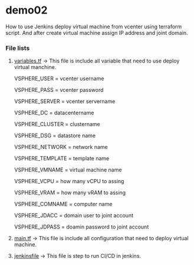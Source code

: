 # demo02
How to use Jenkins deploy virtual machine from vcenter using terraform script. And after create virtual machine assign IP address and joint domain.

### File lists
1. <a href="https://github.com/0psdev/demo02/blob/main/variables.tf" target="_blank">variables.tf</a> -> This file is include all variable that need to use deploy virtual manchine.
   
   VSPHERE_USER = vcenter username

   VSPHERE_PASS = vcenter password

   VSPHERE_SERVER = vcenter servername

   VSPHERE_DC = datacentername

   VSPHERE_CLUSTER = clustername

   VSPHERE_DSG = datastore name

   VSPHERE_NETWORK = network name

   VSPHERE_TEMPLATE = template name

   VSPHERE_VMNAME = virtual machine name

   VSPHERE_VCPU = how many vCPU to assing

   VSPHERE_VRAM = how many vRAM to assing

   VSPHERE_COMNAME = computer name

   VSPHERE_JDACC = domain user to joint account

   VSPHERE_JDPASS = doamin password to joint account

   
2. <a href="https://github.com/0psdev/demo02/blob/main/main.tf" target="_blank">main.tf</a> -> This file is include all configuration that need to deploy virtual machine.

3. <a href="https://github.com/0psdev/demo02/blob/main/Jenkinsfile" target="_blank">jenkinsfile</a> -> This file is step to run CI/CD in jenkins.
   
